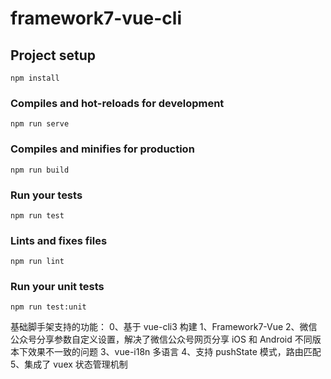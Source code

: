 # framework7-vue-cli

## Project setup
```
npm install
```

### Compiles and hot-reloads for development
```
npm run serve
```

### Compiles and minifies for production
```
npm run build
```

### Run your tests
```
npm run test
```

### Lints and fixes files
```
npm run lint
```

### Run your unit tests
```
npm run test:unit
```

基础脚手架支持的功能：
0、基于 vue-cli3 构建
1、Framework7-Vue 
2、微信公众号分享参数自定义设置，解决了微信公众号网页分享 iOS 和 Android 不同版本下效果不一致的问题
3、vue-i18n 多语言
4、支持 pushState 模式，路由匹配
5、集成了 vuex 状态管理机制